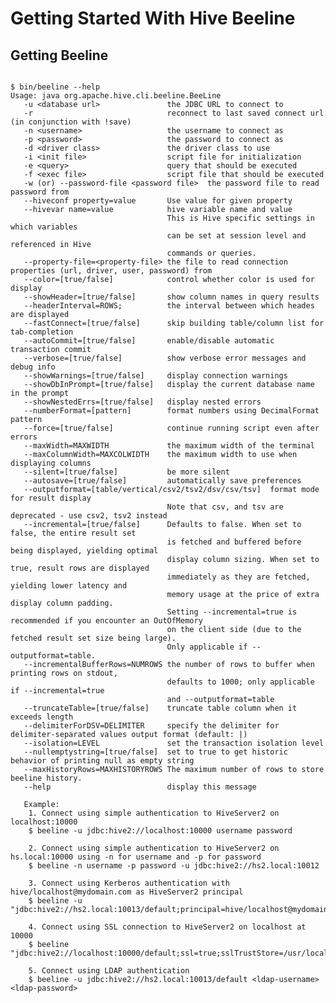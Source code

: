 <!--
 - Licensed to the Apache Software Foundation (ASF) under one or more
 - contributor license agreements.  See the NOTICE file distributed with
 - this work for additional information regarding copyright ownership.
 - The ASF licenses this file to You under the Apache License, Version 2.0
 - (the "License"); you may not use this file except in compliance with
 - the License.  You may obtain a copy of the License at
 -
 -   http://www.apache.org/licenses/LICENSE-2.0
 -
 - Unless required by applicable law or agreed to in writing, software
 - distributed under the License is distributed on an "AS IS" BASIS,
 - WITHOUT WARRANTIES OR CONDITIONS OF ANY KIND, either express or implied.
 - See the License for the specific language governing permissions and
 - limitations under the License.
 -->


# Getting Started With Hive Beeline

## Getting Beeline


```shell

$ bin/beeline --help
Usage: java org.apache.hive.cli.beeline.BeeLine
   -u <database url>               the JDBC URL to connect to
   -r                              reconnect to last saved connect url (in conjunction with !save)
   -n <username>                   the username to connect as
   -p <password>                   the password to connect as
   -d <driver class>               the driver class to use
   -i <init file>                  script file for initialization
   -e <query>                      query that should be executed
   -f <exec file>                  script file that should be executed
   -w (or) --password-file <password file>  the password file to read password from
   --hiveconf property=value       Use value for given property
   --hivevar name=value            hive variable name and value
                                   This is Hive specific settings in which variables
                                   can be set at session level and referenced in Hive
                                   commands or queries.
   --property-file=<property-file> the file to read connection properties (url, driver, user, password) from
   --color=[true/false]            control whether color is used for display
   --showHeader=[true/false]       show column names in query results
   --headerInterval=ROWS;          the interval between which heades are displayed
   --fastConnect=[true/false]      skip building table/column list for tab-completion
   --autoCommit=[true/false]       enable/disable automatic transaction commit
   --verbose=[true/false]          show verbose error messages and debug info
   --showWarnings=[true/false]     display connection warnings
   --showDbInPrompt=[true/false]   display the current database name in the prompt
   --showNestedErrs=[true/false]   display nested errors
   --numberFormat=[pattern]        format numbers using DecimalFormat pattern
   --force=[true/false]            continue running script even after errors
   --maxWidth=MAXWIDTH             the maximum width of the terminal
   --maxColumnWidth=MAXCOLWIDTH    the maximum width to use when displaying columns
   --silent=[true/false]           be more silent
   --autosave=[true/false]         automatically save preferences
   --outputformat=[table/vertical/csv2/tsv2/dsv/csv/tsv]  format mode for result display
                                   Note that csv, and tsv are deprecated - use csv2, tsv2 instead
   --incremental=[true/false]      Defaults to false. When set to false, the entire result set
                                   is fetched and buffered before being displayed, yielding optimal
                                   display column sizing. When set to true, result rows are displayed
                                   immediately as they are fetched, yielding lower latency and
                                   memory usage at the price of extra display column padding.
                                   Setting --incremental=true is recommended if you encounter an OutOfMemory
                                   on the client side (due to the fetched result set size being large).
                                   Only applicable if --outputformat=table.
   --incrementalBufferRows=NUMROWS the number of rows to buffer when printing rows on stdout,
                                   defaults to 1000; only applicable if --incremental=true
                                   and --outputformat=table
   --truncateTable=[true/false]    truncate table column when it exceeds length
   --delimiterForDSV=DELIMITER     specify the delimiter for delimiter-separated values output format (default: |)
   --isolation=LEVEL               set the transaction isolation level
   --nullemptystring=[true/false]  set to true to get historic behavior of printing null as empty string
   --maxHistoryRows=MAXHISTORYROWS The maximum number of rows to store beeline history.
   --help                          display this message

   Example:
    1. Connect using simple authentication to HiveServer2 on localhost:10000
    $ beeline -u jdbc:hive2://localhost:10000 username password

    2. Connect using simple authentication to HiveServer2 on hs.local:10000 using -n for username and -p for password
    $ beeline -n username -p password -u jdbc:hive2://hs2.local:10012

    3. Connect using Kerberos authentication with hive/localhost@mydomain.com as HiveServer2 principal
    $ beeline -u "jdbc:hive2://hs2.local:10013/default;principal=hive/localhost@mydomain.com"

    4. Connect using SSL connection to HiveServer2 on localhost at 10000
    $ beeline "jdbc:hive2://localhost:10000/default;ssl=true;sslTrustStore=/usr/local/truststore;trustStorePassword=mytruststorepassword"

    5. Connect using LDAP authentication
    $ beeline -u jdbc:hive2://hs2.local:10013/default <ldap-username> <ldap-password>
    
```